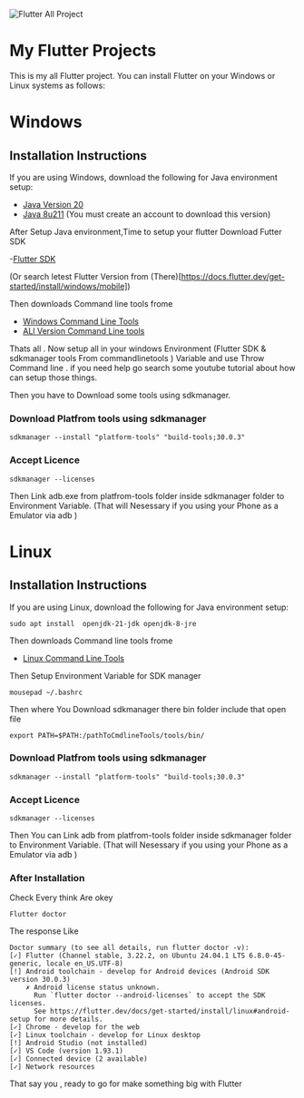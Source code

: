  
![Flutter All Project ](https://cdn.prod.website-files.com/5f841209f4e71b2d70034471/60bb4a2e143f632da3e56aea_Flutter%20app%20development%20(2).png)

# My Flutter Projects

This is my all Flutter project. You can install Flutter on your Windows or Linux systems as follows:

<h1>Windows</h1>

## Installation Instructions

If you are using Windows, download the following for Java environment setup:

- [Java Version 20](https://download.oracle.com/java/20/archive/jdk-20.0.2_windows-x64_bin.exe)
- [Java 8u211](https://www.oracle.com/java/technologies/javase/javase8u211-later-archive-downloads.html#license-lightbox) (You must create an account to download this version)

After Setup Java environment,Time to setup your flutter 
Download Futter SDK 

-[Flutter SDK](https://storage.googleapis.com/flutter_infra_release/releases/stable/windows/flutter_windows_3.24.3-stable.zip)

 (Or search letest Flutter Version from (There)[https://docs.flutter.dev/get-started/install/windows/mobile])

Then downloads Command line tools frome 

- [Windows Command Line Tools](https://dl.google.com/android/repository/commandlinetools-win-11076708_latest.zip)
- [ALl Version Command Line tools ](https://developer.android.com/studio)

Thats all . Now setup all in your windows Environment (Flutter SDK  & sdkmanager tools From commandlinetools ) Variable and use Throw Command line . if you need help go search some youtube tutorial about how can setup those things.

Then you have to Download some tools using sdkmanager.
<h3>Download  Platfrom tools using sdkmanager </h3>

```
sdkmanager --install "platform-tools" "build-tools;30.0.3" 
```
<h3>Accept Licence </h3>

```
sdkmanager --licenses
```

Then Link adb.exe from platfrom-tools folder inside sdkmanager folder to Environment Variable. (That will Nesessary if you using your Phone as a Emulator via adb )

<h1>Linux</h1>

## Installation Instructions

If you are using Linux, download the following for Java environment setup:
```
sudo apt install  openjdk-21-jdk openjdk-8-jre  
```
Then downloads Command line tools frome 

- [Linux Command Line Tools](https://dl.google.com/android/repository/commandlinetools-linux-11076708_latest.zip)

Then Setup Environment Variable for SDK manager 
```
mousepad ~/.bashrc 
```
Then where  You Download sdkmanager there bin folder include that open file 

```
export PATH=$PATH:/pathToCmdlineTools/tools/bin/
```

<h3>Download  Platfrom tools using sdkmanager </h3>

```
sdkmanager --install "platform-tools" "build-tools;30.0.3" 
```
<h3>Accept Licence </h3>

```
sdkmanager --licenses
```
Then You can Link adb from platfrom-tools folder inside sdkmanager folder to Environment Variable. (That will Nesessary if you using your Phone as a Emulator via adb )

### After  Installation

Check Every think Are okey 

```
Flutter doctor
```

The response Like

```
Doctor summary (to see all details, run flutter doctor -v):
[✓] Flutter (Channel stable, 3.22.2, on Ubuntu 24.04.1 LTS 6.8.0-45-generic, locale en_US.UTF-8)
[!] Android toolchain - develop for Android devices (Android SDK version 30.0.3)
    ✗ Android license status unknown.
      Run `flutter doctor --android-licenses` to accept the SDK licenses.
      See https://flutter.dev/docs/get-started/install/linux#android-setup for more details.
[✓] Chrome - develop for the web
[✓] Linux toolchain - develop for Linux desktop
[!] Android Studio (not installed)
[✓] VS Code (version 1.93.1)
[✓] Connected device (2 available)
[✓] Network resources

```

That say you , ready to go for make something big with Flutter 
